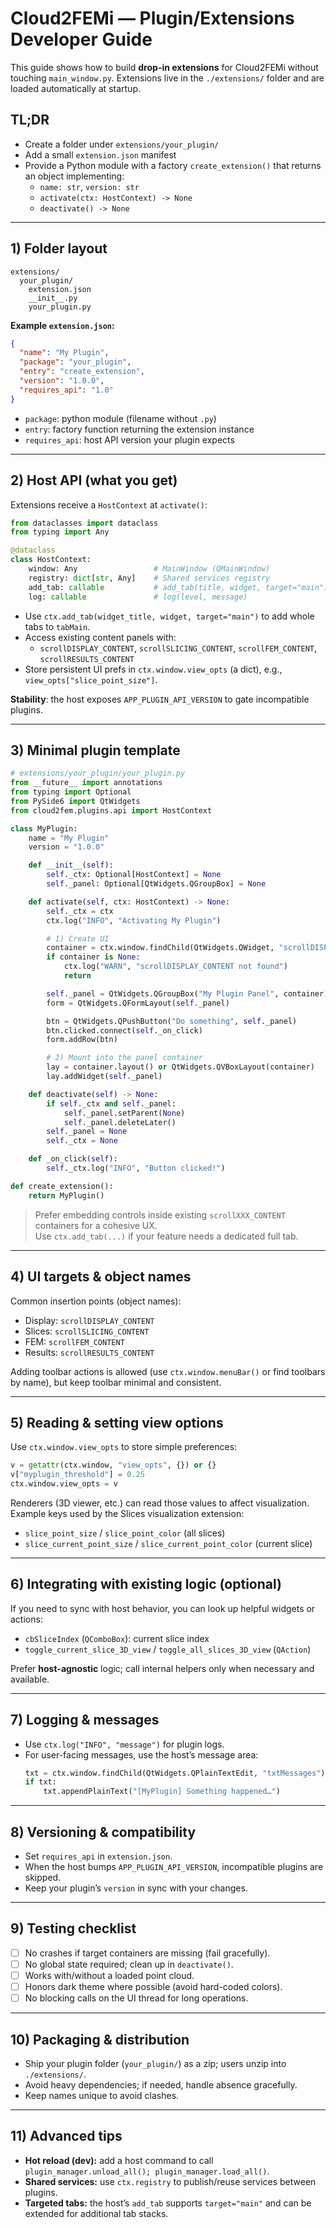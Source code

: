 # Cloud2FEMi — Plugin/Extensions Developer Guide

This guide shows how to build **drop-in extensions** for Cloud2FEMi without touching `main_window.py`. Extensions live in the `./extensions/` folder and are loaded automatically at startup.

## TL;DR
- Create a folder under `extensions/your_plugin/`
- Add a small `extension.json` manifest
- Provide a Python module with a factory `create_extension()` that returns an object implementing:
  - `name: str`, `version: str`
  - `activate(ctx: HostContext) -> None`
  - `deactivate() -> None`

---

## 1) Folder layout

```
extensions/
  your_plugin/
    extension.json
    __init__.py
    your_plugin.py
```

**Example `extension.json`:**
```json
{
  "name": "My Plugin",
  "package": "your_plugin",
  "entry": "create_extension",
  "version": "1.0.0",
  "requires_api": "1.0"
}
```

- `package`: python module (filename without `.py`)
- `entry`: factory function returning the extension instance
- `requires_api`: host API version your plugin expects

---

## 2) Host API (what you get)

Extensions receive a `HostContext` at `activate()`:

```python
from dataclasses import dataclass
from typing import Any

@dataclass
class HostContext:
    window: Any                 # MainWindow (QMainWindow)
    registry: dict[str, Any]    # Shared services registry
    add_tab: callable           # add_tab(title, widget, target="main")
    log: callable               # log(level, message)
```

- Use `ctx.add_tab(widget_title, widget, target="main")` to add whole tabs to `tabMain`.
- Access existing content panels with:
  - `scrollDISPLAY_CONTENT`, `scrollSLICING_CONTENT`, `scrollFEM_CONTENT`, `scrollRESULTS_CONTENT`
- Store persistent UI prefs in `ctx.window.view_opts` (a dict), e.g., `view_opts["slice_point_size"]`.

**Stability**: the host exposes `APP_PLUGIN_API_VERSION` to gate incompatible plugins.

---

## 3) Minimal plugin template

```python
# extensions/your_plugin/your_plugin.py
from __future__ import annotations
from typing import Optional
from PySide6 import QtWidgets
from cloud2fem.plugins.api import HostContext

class MyPlugin:
    name = "My Plugin"
    version = "1.0.0"

    def __init__(self):
        self._ctx: Optional[HostContext] = None
        self._panel: Optional[QtWidgets.QGroupBox] = None

    def activate(self, ctx: HostContext) -> None:
        self._ctx = ctx
        ctx.log("INFO", "Activating My Plugin")

        # 1) Create UI
        container = ctx.window.findChild(QtWidgets.QWidget, "scrollDISPLAY_CONTENT")
        if container is None:
            ctx.log("WARN", "scrollDISPLAY_CONTENT not found")
            return

        self._panel = QtWidgets.QGroupBox("My Plugin Panel", container)
        form = QtWidgets.QFormLayout(self._panel)

        btn = QtWidgets.QPushButton("Do something", self._panel)
        btn.clicked.connect(self._on_click)
        form.addRow(btn)

        # 2) Mount into the panel container
        lay = container.layout() or QtWidgets.QVBoxLayout(container)
        lay.addWidget(self._panel)

    def deactivate(self) -> None:
        if self._ctx and self._panel:
            self._panel.setParent(None)
            self._panel.deleteLater()
        self._panel = None
        self._ctx = None

    def _on_click(self):
        self._ctx.log("INFO", "Button clicked!")

def create_extension():
    return MyPlugin()
```

> Prefer embedding controls inside existing `scrollXXX_CONTENT` containers for a cohesive UX.  
> Use `ctx.add_tab(...)` if your feature needs a dedicated full tab.

---

## 4) UI targets & object names

Common insertion points (object names):

- Display: `scrollDISPLAY_CONTENT`
- Slices: `scrollSLICING_CONTENT`
- FEM: `scrollFEM_CONTENT`
- Results: `scrollRESULTS_CONTENT`

Adding toolbar actions is allowed (use `ctx.window.menuBar()` or find toolbars by name), but keep toolbar minimal and consistent.

---

## 5) Reading & setting view options

Use `ctx.window.view_opts` to store simple preferences:

```python
v = getattr(ctx.window, "view_opts", {}) or {}
v["myplugin_threshold"] = 0.25
ctx.window.view_opts = v
```

Renderers (3D viewer, etc.) can read those values to affect visualization.  
Example keys used by the Slices visualization extension:

- `slice_point_size` / `slice_point_color` (all slices)
- `slice_current_point_size` / `slice_current_point_color` (current slice)

---

## 6) Integrating with existing logic (optional)

If you need to sync with host behavior, you can look up helpful widgets or actions:

- `cbSliceIndex` (`QComboBox`): current slice index
- `toggle_current_slice_3D_view` / `toggle_all_slices_3D_view` (`QAction`)

Prefer **host-agnostic** logic; call internal helpers only when necessary and available.

---

## 7) Logging & messages

- Use `ctx.log("INFO", "message")` for plugin logs.
- For user-facing messages, use the host’s message area:
  ```python
  txt = ctx.window.findChild(QtWidgets.QPlainTextEdit, "txtMessages")
  if txt:
      txt.appendPlainText("[MyPlugin] Something happened…")
  ```

---

## 8) Versioning & compatibility

- Set `requires_api` in `extension.json`.
- When the host bumps `APP_PLUGIN_API_VERSION`, incompatible plugins are skipped.
- Keep your plugin’s `version` in sync with your changes.

---

## 9) Testing checklist

- [ ] No crashes if target containers are missing (fail gracefully).
- [ ] No global state required; clean up in `deactivate()`.
- [ ] Works with/without a loaded point cloud.
- [ ] Honors dark theme where possible (avoid hard-coded colors).
- [ ] No blocking calls on the UI thread for long operations.

---

## 10) Packaging & distribution

- Ship your plugin folder (`your_plugin/`) as a zip; users unzip into `./extensions/`.
- Avoid heavy dependencies; if needed, handle absence gracefully.
- Keep names unique to avoid clashes.

---

## 11) Advanced tips

- **Hot reload (dev):** add a host command to call `plugin_manager.unload_all(); plugin_manager.load_all()`.
- **Shared services:** use `ctx.registry` to publish/reuse services between plugins.
- **Targeted tabs:** the host’s `add_tab` supports `target="main"` and can be extended for additional tab stacks.
